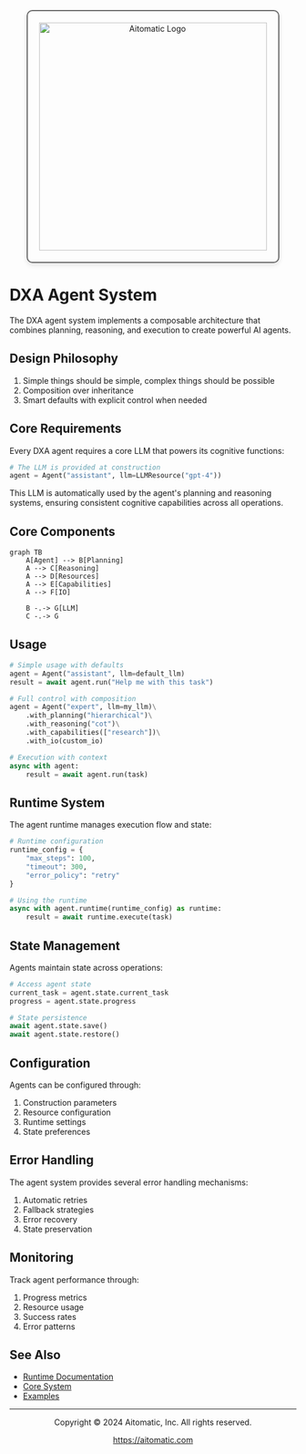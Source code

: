 <!-- markdownlint-disable MD041 -->
<!-- markdownlint-disable MD033 -->
<p align="center">
  <img src="https://cdn.prod.website-files.com/62a10970901ba826988ed5aa/62d942adcae82825089dabdb_aitomatic-logo-black.png" alt="Aitomatic Logo" width="400" style="border: 2px solid #666; border-radius: 10px; padding: 20px; box-shadow: 0 4px 8px rgba(0,0,0,0.1);"/>
</p>

# DXA Agent System

The DXA agent system implements a composable architecture that combines planning, reasoning, and execution to create powerful AI agents.

## Design Philosophy

1. Simple things should be simple, complex things should be possible
2. Composition over inheritance
3. Smart defaults with explicit control when needed

## Core Requirements

Every DXA agent requires a core LLM that powers its cognitive functions:

```python
# The LLM is provided at construction
agent = Agent("assistant", llm=LLMResource("gpt-4"))
```

This LLM is automatically used by the agent's planning and reasoning systems, ensuring consistent cognitive capabilities across all operations.

## Core Components

```mermaid
graph TB
    A[Agent] --> B[Planning]
    A --> C[Reasoning]
    A --> D[Resources]
    A --> E[Capabilities]
    A --> F[IO]
    
    B -.-> G[LLM]
    C -.-> G
```

## Usage

```python
# Simple usage with defaults
agent = Agent("assistant", llm=default_llm)
result = await agent.run("Help me with this task")

# Full control with composition
agent = Agent("expert", llm=my_llm)\
    .with_planning("hierarchical")\
    .with_reasoning("cot")\
    .with_capabilities(["research"])\
    .with_io(custom_io)

# Execution with context
async with agent:
    result = await agent.run(task)
```

## Runtime System

The agent runtime manages execution flow and state:

```python
# Runtime configuration
runtime_config = {
    "max_steps": 100,
    "timeout": 300,
    "error_policy": "retry"
}

# Using the runtime
async with agent.runtime(runtime_config) as runtime:
    result = await runtime.execute(task)
```

## State Management

Agents maintain state across operations:

```python
# Access agent state
current_task = agent.state.current_task
progress = agent.state.progress

# State persistence
await agent.state.save()
await agent.state.restore()
```

## Configuration

Agents can be configured through:

1. Construction parameters
2. Resource configuration
3. Runtime settings
4. State preferences

## Error Handling

The agent system provides several error handling mechanisms:

1. Automatic retries
2. Fallback strategies
3. Error recovery
4. State preservation

## Monitoring

Track agent performance through:

1. Progress metrics
2. Resource usage
3. Success rates
4. Error patterns

## See Also

- [Runtime Documentation](runtime/README.md)
- [Core System](../core/README.md)
- [Examples](../../examples/README.md)

---


<p align="center">
Copyright © 2024 Aitomatic, Inc. All rights reserved.
</p>

<p align="center">
<a href="https://aitomatic.com">https://aitomatic.com</a>
</p>
